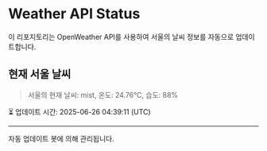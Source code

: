 
# Weather API Status

이 리포지토리는 OpenWeather API를 사용하여 서울의 날씨 정보를 자동으로 업데이트합니다.

## 현재 서울 날씨
> 서울의 현재 날씨: mist, 온도: 24.76°C, 습도: 88%

⏳ 업데이트 시간: 2025-06-26 04:39:11 (UTC)

---
자동 업데이트 봇에 의해 관리됩니다.
